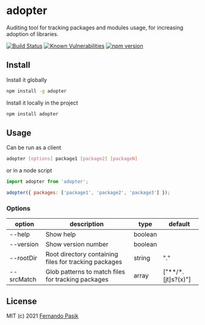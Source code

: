 # adopter

Auditing tool for tracking packages and modules usage, for increasing adoption of libraries.

<!-- BADGES - START -->

[![Build Status](https://github.com/fernandopasik/adopter/actions/workflows/main.yml/badge.svg)](https://github.com/fernandopasik/adopter/actions/workflows/main.yml 'Build Status')
[![Known Vulnerabilities](https://snyk.io/test/github/fernandopasik/adopter/badge.svg?targetFile=package.json)](https://snyk.io/test/github/fernandopasik/adopter?targetFile=package.json 'Known Vulnerabilities')
[![npm version](https://img.shields.io/npm/v/adopter.svg?logo=npm)](https://www.npmjs.com/package/adopter 'npm version')

<!-- BADGES - END -->

## Install

Install it globally

```sh
npm install -g adopter
```

Install it locally in the project

```sh
npm install adopter
```

## Usage

Can be run as a client

```sh
adopter [options] package1 [package2] [packageN]
```

or in a node script

```js
import adopter from 'adopter';

adopter({ packages: ['package1', 'package2', 'package3'] });
```

### Options

| option     | description                                           | type    | default               |
| ---------- | ----------------------------------------------------- | ------- | --------------------- |
| --help     | Show help                                             | boolean |                       |
| --version  | Show version number                                   | boolean |                       |
| --rootDir  | Root directory containing files for tracking packages | string  | "."                   |
| --srcMatch | Glob patterns to match files for tracking packages    | array   | ["\*\*/\*.[jt]s?(x)"] |

## License

MIT (c) 2021 [Fernando Pasik](https://fernandopasik.com)
